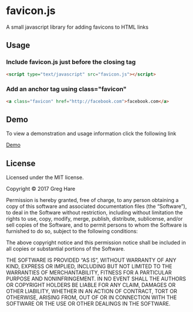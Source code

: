 # favicon.js
A small javascript library for adding favicons to HTML links

## Usage
### Include favicon.js just before the </body> closing tag
```html
<script type="text/javascript" src="favicon.js"></script>
```

### Add an anchor tag using class="favicon"
```html
<a class="favicon" href="http://facebook.com">facebook.com</a>
```
## Demo
To view a demonstration and usage information click the following link  

[Demo](http://greghare.me/projects/faviconjs)

## License
Licensed under the MIT license.

Copyright © 2017 Greg Hare

Permission is hereby granted, free of charge, to any person obtaining a copy of this software and associated documentation files (the “Software”), to deal in the Software without restriction, including without limitation the rights to use, copy, modify, merge, publish, distribute, sublicense, and/or sell copies of the Software, and to permit persons to whom the Software is furnished to do so, subject to the following conditions:

The above copyright notice and this permission notice shall be included in all copies or substantial portions of the Software.

THE SOFTWARE IS PROVIDED “AS IS”, WITHOUT WARRANTY OF ANY KIND, EXPRESS OR IMPLIED, INCLUDING BUT NOT LIMITED TO THE WARRANTIES OF MERCHANTABILITY, FITNESS FOR A PARTICULAR PURPOSE AND NONINFRINGEMENT. IN NO EVENT SHALL THE AUTHORS OR COPYRIGHT HOLDERS BE LIABLE FOR ANY CLAIM, DAMAGES OR OTHER LIABILITY, WHETHER IN AN ACTION OF CONTRACT, TORT OR OTHERWISE, ARISING FROM, OUT OF OR IN CONNECTION WITH THE SOFTWARE OR THE USE OR OTHER DEALINGS IN THE SOFTWARE.
